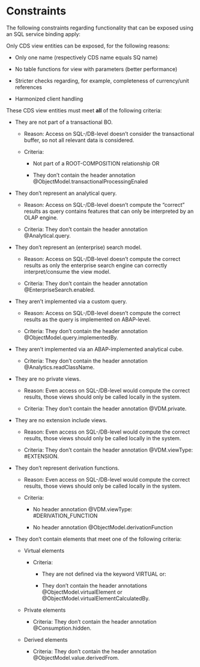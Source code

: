 <!-- loioe5e007357a794a3dad1925ef6acfb6f1 -->

# Constraints



The following constraints regarding functionality that can be exposed using an SQL service binding apply:

Only CDS view entities can be exposed, for the following reasons:

-   Only one name \(respectively CDS name equals SQ name\)

-   No table functions for view with parameters \(better performance\)

-   Stricter checks regarding, for example, completeness of currency/unit references

-   Harmonized client handling


These CDS view entities must meet **all** of the following criteria:

-   They are not part of a transactional BO.

    -   Reason: Access on SQL-/DB-level doesn’t consider the transactional buffer, so not all relevant data is considered.

    -   Criteria:

        -   Not part of a ROOT-COMPOSITION relationship OR

        -   They don’t contain the header annotation @ObjectModel.transactionalProcessingEnaled

-   They don’t represent an analytical query.

    -   Reason: Access on SQL-/DB-level doesn’t compute the “correct” results as query contains features that can only be interpreted by an OLAP engine.

    -   Criteria: They don’t contain the header annotation @Analytical.query.

-   They don’t represent an \(enterprise\) search model.

    -   Reason: Access on SQL-/DB-level doesn’t compute the correct results as only the enterprise search engine can correctly interpret/consume the view model.

    -   Criteria: They don’t contain the header annotation @EnterpriseSearch.enabled.

-   They aren’t implemented via a custom query.

    -   Reason: Access on SQL-/DB-level doesn’t compute the correct results as the query is implemented on ABAP-level.

    -   Criteria: They don’t contain the header annotation @ObjectModel.query.implementedBy.

-   They aren’t implemented via an ABAP-implemented analytical cube.

    -   Criteria: They don’t contain the header annotation @Analytics.readClassName.

-   They are no private views.

    -   Reason: Even access on SQL-/DB-level would compute the correct results, those views should only be called locally in the system.

    -   Criteria: They don’t contain the header annotation @VDM.private.

-   They are no extension include views.

    -   Reason: Even access on SQL-/DB-level would compute the correct results, those views should only be called locally in the system.

    -   Criteria: They don’t contain the header annotation @VDM.viewType: \#EXTENSION.

-   They don’t represent derivation functions.

    -   Reason: Even access on SQL-/DB-level would compute the correct results, those views should only be called locally in the system.

    -   Criteria:

        -   No header annotation @VDM.viewType: \#DERIVATION\_FUNCTION

        -   No header annotation @ObjectModel.derivationFunction

-   They don’t contain elements that meet one of the following criteria:

    -   Virtual elements

        -   Criteria:

            -   They are not defined via the keyword VIRTUAL or:

            -   They don’t contain the header annotations @ObjectModel.virtualElement or @ObjectModel.virtualElementCalculatedBy.

    -   Private elements

        -   Criteria: They don’t contain the header annotation @Consumption.hidden.

    -   Derived elements

        -   Criteria: They don’t contain the header annotation @ObjectModel.value.derivedFrom.


